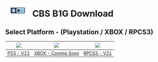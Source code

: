 # <img width="80" src="https://github.com/dylanhale/ScorebugMods/blob/main/assets/images/CBSB1G.png"> CBS B1G Download

## Select Platform - (Playstation / XBOX / RPCS3)

| <img width="500" src="https://github.com/dylanhale/ScorebugMods/blob/main/assets/images/Playstation.png"> | <img width="500" src="https://github.com/dylanhale/ScorebugMods/blob/main/assets/images/Xbox.png"> | <img width="500" src="https://github.com/dylanhale/ScorebugMods/blob/main/assets/images/RPCS3.png"> |
| :---:|:---:|:---:|
| [PS3 - V21](https://www.mediafire.com/file/gdg3c5nudvy0nm8/CBS+B1G+PS3+v21.rar/file) | [XBOX - Coming Soon]()| [RPCS3 - V21](https://github.com/dylanhale/ScorebugMods/blob/main/Scorebugs/CBS%20B1G/RPCS3/index.md) |

